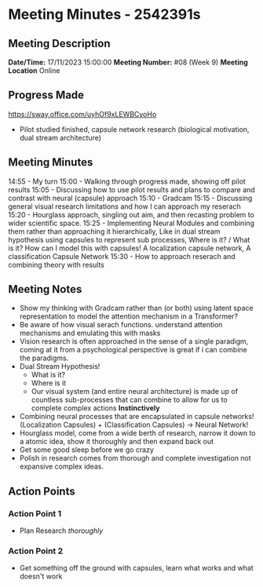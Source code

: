 # Meeting Minutes - 2542391s

## Meeting Description

**Date/Time:** 17/11/2023 15:00:00
**Meeting Number:** \#08 (Week 9)
**Meeting Location** Online

## Progress Made

<https://sway.office.com/uyhOf9xLEWBCyoHo>

* Pilot studied finished, capsule network research (biological motivation, dual stream architecture)


## Meeting Minutes

14:55 - My turn
15:00 - Walking through progress made, showing off pilot results
15:05 - Discussing how to use pilot results and plans to compare and contrast with neural (capsule) approach
15:10 - Gradcam
15:15 - Discussing general visual research limitations and how I can approach my reserach
15:20 - Hourglass approach, singling out aim, and then recasting problem to wider scientific space.
15:25 - Implementing Neural Modules and combining them rather than approaching it hierarchically, Like in dual stream hypothesis using capsules to represent sub processes, Where is it? / What is it? How can I model this with capsules! A localization capsule network, A classification Capsule Network
15:30 - How to approach reserach and combining theory with results 

## Meeting Notes

* Show my thinking with Gradcam rather than (or both) using latent space representation to model the attention mechanism in a Transformer?
* Be aware of how visual serach functions. understand attention mechanisms and emulating this with masks
* Vision research is often approached in the sense of a single paradigm, coming at it from a psychological perspective is great if i can combine the paradigms.
* Dual Stream Hypothesis!
    * What is it?
    * Where is it
    * Our visual system (and entire neural architecture) is made up of countless sub-processes that can combine to allow for us to complete complex actions **Instinctively**
* Combining neural processes that are encapsulated in capsule networks! (Localization Capsules) + (Classification Capsules) -> Neural Network!
* Hourglass model, come from a wide berth of research, narrow it down to a atomic idea, show it thoroughly and then expand back out
* Get some good sleep before we go crazy
* Polish in research comes from thorough and complete investigation not expansive complex ideas.

## Action Points

### Action Point 1

* Plan Research *thoroughly*

### Action Point 2

* Get something off the ground with capsules, learn what works and what doesn't work
